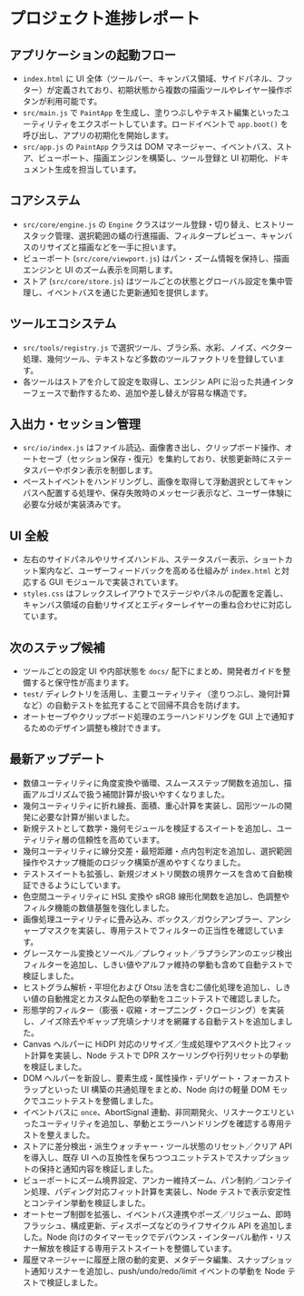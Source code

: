 # プロジェクト進捗レポート

## アプリケーションの起動フロー
- `index.html` に UI 全体（ツールバー、キャンバス領域、サイドパネル、フッター）が定義されており、初期状態から複数の描画ツールやレイヤー操作ボタンが利用可能です。
- `src/main.js` で `PaintApp` を生成し、塗りつぶしやテキスト編集といったユーティリティをエクスポートしています。ロードイベントで `app.boot()` を呼び出し、アプリの初期化を開始します。
- `src/app.js` の `PaintApp` クラスは DOM マネージャー、イベントバス、ストア、ビューポート、描画エンジンを構築し、ツール登録と UI 初期化、ドキュメント生成を担当しています。

## コアシステム
- `src/core/engine.js` の `Engine` クラスはツール登録・切り替え、ヒストリースタック管理、選択範囲の蟻の行進描画、フィルタープレビュー、キャンバスのリサイズと描画などを一手に担います。
- ビューポート (`src/core/viewport.js`) はパン・ズーム情報を保持し、描画エンジンと UI のズーム表示を同期します。
- ストア (`src/core/store.js`) はツールごとの状態とグローバル設定を集中管理し、イベントバスを通じた更新通知を提供します。

## ツールエコシステム
- `src/tools/registry.js` で選択ツール、ブラシ系、水彩、ノイズ、ベクター処理、幾何ツール、テキストなど多数のツールファクトリを登録しています。
- 各ツールはストアを介して設定を取得し、エンジン API に沿った共通インターフェースで動作するため、追加や差し替えが容易な構造です。

## 入出力・セッション管理
- `src/io/index.js` はファイル読込、画像書き出し、クリップボード操作、オートセーブ（セッション保存・復元）を集約しており、状態更新時にステータスバーやボタン表示を制御します。
- ペーストイベントをハンドリングし、画像を取得して浮動選択としてキャンバスへ配置する処理や、保存失敗時のメッセージ表示など、ユーザー体験に必要な分岐が実装済みです。

## UI 全般
- 左右のサイドパネルやリサイズハンドル、ステータスバー表示、ショートカット案内など、ユーザーフィードバックを高める仕組みが `index.html` と対応する GUI モジュールで実装されています。
- `styles.css` はフレックスレイアウトでステージやパネルの配置を定義し、キャンバス領域の自動リサイズとエディターレイヤーの重ね合わせに対応しています。

## 次のステップ候補
- ツールごとの設定 UI や内部状態を `docs/` 配下にまとめ、開発者ガイドを整備すると保守性が高まります。
- `test/` ディレクトリを活用し、主要ユーティリティ（塗りつぶし、幾何計算など）の自動テストを拡充することで回帰不具合を防げます。
- オートセーブやクリップボード処理のエラーハンドリングを GUI 上で通知するためのデザイン調整も検討できます。

## 最新アップデート
- 数値ユーティリティに角度変換や循環、スムースステップ関数を追加し、描画アルゴリズムで扱う補間計算が扱いやすくなりました。
- 幾何ユーティリティに折れ線長、面積、重心計算を実装し、図形ツールの開発に必要な計算が揃いました。
- 新規テストとして数学・幾何モジュールを検証するスイートを追加し、ユーティリティ層の信頼性を高めています。
- 幾何ユーティリティに線分交差・最短距離・点内包判定を追加し、選択範囲操作やスナップ機能のロジック構築が進めやすくなりました。
- テストスイートも拡張し、新規ジオメトリ関数の境界ケースを含めて自動検証できるようにしています。
- 色空間ユーティリティに HSL 変換や sRGB 線形化関数を追加し、色調整やフィルタ機能の数値基盤を強化しました。
- 画像処理ユーティリティに畳み込み、ボックス／ガウシアンブラー、アンシャープマスクを実装し、専用テストでフィルターの正当性を確認しています。
- グレースケール変換とソーベル／プレウィット／ラプラシアンのエッジ検出フィルターを追加し、しきい値やアルファ維持の挙動も含めて自動テストで検証しました。
- ヒストグラム解析・平坦化および Otsu 法を含む二値化処理を追加し、しきい値の自動推定とカスタム配色の挙動をユニットテストで確認しました。
- 形態学的フィルター（膨張・収縮・オープニング・クロージング）を実装し、ノイズ除去やギャップ充填シナリオを網羅する自動テストを追加しました。
- Canvas ヘルパーに HiDPI 対応のリサイズ／生成処理やアスペクト比フィット計算を実装し、Node テストで DPR スケーリングや行列リセットの挙動を検証しました。
- DOM ヘルパーを新設し、要素生成・属性操作・デリゲート・フォーカストラップといった UI 構築の共通処理をまとめ、Node 向けの軽量 DOM モックでユニットテストを整備しました。
- イベントバスに `once`、AbortSignal 連動、非同期発火、リスナークエリといったユーティリティを追加し、挙動とエラーハンドリングを確認する専用テストを整えました。
- ストアに差分検出・派生ウォッチャー・ツール状態のリセット／クリア API を導入し、既存 UI への互換性を保ちつつユニットテストでスナップショットの保持と通知内容を検証しました。
- ビューポートにズーム境界設定、アンカー維持ズーム、パン制約／コンテイン処理、パディング対応フィット計算を実装し、Node テストで表示安定性とコンテイン挙動を検証しました。
- オートセーブ制御を拡張し、イベントバス連携やポーズ／リジューム、即時フラッシュ、構成更新、ディスポーズなどのライフサイクル API を追加しました。Node 向けのタイマーモックでデバウンス・インターバル動作・リスナー解放を検証する専用テストスイートを整備しています。
- 履歴マネージャーに履歴上限の動的変更、メタデータ編集、スナップショット通知リスナーを追加し、push/undo/redo/limit イベントの挙動を Node テストで検証しました。
